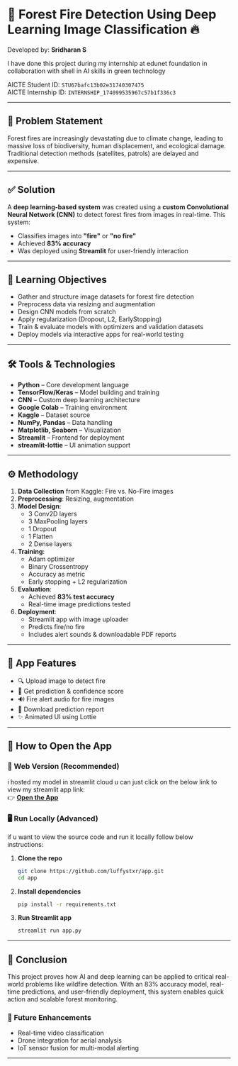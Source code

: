 
# 🌲 Forest Fire Detection Using Deep Learning Image Classification 🔥

Developed by: **Sridharan S**  

I have done this project during my internship at edunet foundation in collaboration with shell in AI skills in green technology

AICTE Student ID: `STU67bafc13b02e31740307475`  
AICTE Internship ID: `INTERNSHIP_174099535967c57b1f336c3`  

---

## 📌 Problem Statement

Forest fires are increasingly devastating due to climate change, leading to massive loss of biodiversity, human displacement, and ecological damage. Traditional detection methods (satellites, patrols) are delayed and expensive.

---

## ✅ Solution

A **deep learning-based system** was created using a **custom Convolutional Neural Network (CNN)** to detect forest fires from images in real-time. This system:
- Classifies images into **"fire"** or **"no fire"**
- Achieved **83% accuracy**
- Was deployed using **Streamlit** for user-friendly interaction

---

## 🎯 Learning Objectives
- Gather and structure image datasets for forest fire detection
- Preprocess data via resizing and augmentation
- Design CNN models from scratch
- Apply regularization (Dropout, L2, EarlyStopping)
- Train & evaluate models with optimizers and validation datasets
- Deploy models via interactive apps for real-world testing

---

## 🛠 Tools & Technologies
- **Python** – Core development language  
- **TensorFlow/Keras** – Model building and training  
- **CNN** – Custom deep learning architecture  
- **Google Colab** – Training environment  
- **Kaggle** – Dataset source  
- **NumPy, Pandas** – Data handling  
- **Matplotlib, Seaborn** – Visualization  
- **Streamlit** – Frontend for deployment  
- **streamlit-lottie** – UI animation support

---

## ⚙️ Methodology

1. **Data Collection** from Kaggle: Fire vs. No-Fire images  
2. **Preprocessing**: Resizing, augmentation  
3. **Model Design**:
   - 3 Conv2D layers
   - 3 MaxPooling layers
   - 1 Dropout
   - 1 Flatten
   - 2 Dense layers  
4. **Training**:
   - Adam optimizer
   - Binary Crossentropy
   - Accuracy as metric
   - Early stopping + L2 regularization  
5. **Evaluation**:
   - Achieved **83% test accuracy**
   - Real-time image predictions tested
6. **Deployment**:
   - Streamlit app with image uploader
   - Predicts fire/no fire
   - Includes alert sounds & downloadable PDF reports

---

## 📸 App Features

- 🔍 Upload image to detect fire
- 🧠 Get prediction & confidence score
- 🔊 Fire alert audio for fire images
- 🧾 Download prediction report
- ✨ Animated UI using Lottie

---

## 🚀 How to Open the App

### 🔗 Web Version (Recommended)
i hosted my model in streamlit cloud u can just click on the below link to view my streamlit app
link:  
👉 **[Open the App](https://forestfiredetect.streamlit.app)**

### 🖥️ Run Locally (Advanced)
if u want to view the source code and run it locally follow below instructions:

1. **Clone the repo**  
   ```bash
   git clone https://github.com/luffystxr/app.git
   cd app
   ```

2. **Install dependencies**  
   ```bash
   pip install -r requirements.txt
   ```

3. **Run Streamlit app**  
   ```bash
   streamlit run app.py
   ```

---

## 🧠 Conclusion

This project proves how AI and deep learning can be applied to critical real-world problems like wildfire detection. With an 83% accuracy model, real-time predictions, and user-friendly deployment, this system enables quick action and scalable forest monitoring.

### 🔮 Future Enhancements
- Real-time video classification
- Drone integration for aerial analysis
- IoT sensor fusion for multi-modal alerting

---
